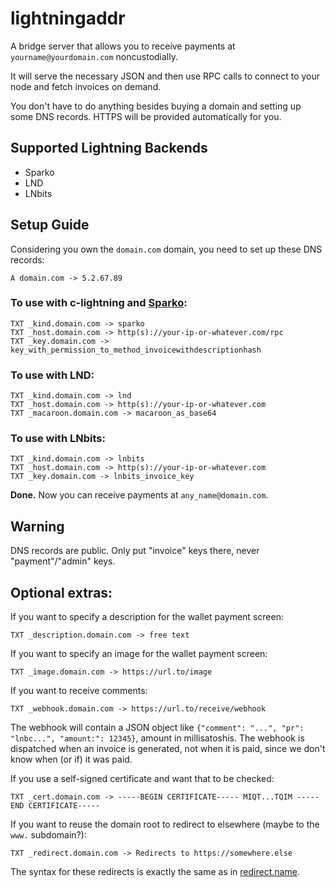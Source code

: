 lightningaddr
=============

A bridge server that allows you to receive payments at `yourname@yourdomain.com` noncustodially.

It will serve the necessary JSON and then use RPC calls to connect to your node and fetch invoices on demand.

You don't have to do anything besides buying a domain and setting up some DNS records. HTTPS will be provided automatically for you.

## Supported Lightning Backends

  - Sparko
  - LND
  - LNbits

## Setup Guide

Considering you own the `domain.com` domain, you need to set up these DNS records:

```
A domain.com -> 5.2.67.89
```

### To use with c-lightning and [Sparko](https://github.com/fiatjaf/sparko):
```
TXT _kind.domain.com -> sparko
TXT _host.domain.com -> http(s)://your-ip-or-whatever.com/rpc
TXT _key.domain.com -> key_with_permission_to_method_invoicewithdescriptionhash
```

### To use with LND:
```
TXT _kind.domain.com -> lnd
TXT _host.domain.com -> http(s)://your-ip-or-whatever.com
TXT _macaroon.domain.com -> macaroon_as_base64
```

### To use with LNbits:
```
TXT _kind.domain.com -> lnbits
TXT _host.domain.com -> http(s)://your-ip-or-whatever.com
TXT _key.domain.com -> lnbits_invoice_key
```

**Done.** Now you can receive payments at `any_name@domain.com`.

## Warning

DNS records are public. Only put "invoice" keys there, never "payment"/"admin" keys.

## Optional extras:

If you want to specify a description for the wallet payment screen:
```
TXT _description.domain.com -> free text
```

If you want to specify an image for the wallet payment screen:
```
TXT _image.domain.com -> https://url.to/image
```

If you want to receive comments:
```
TXT _webhook.domain.com -> https://url.to/receive/webhook
```

The webhook will contain a JSON object like `{"comment": "...", "pr": "lnbc...", "amount:": 12345}`, amount in millisatoshis. The webhook is dispatched when an invoice is generated, not when it is paid, since we don't know when (or if) it was paid.

If you use a self-signed certificate and want that to be checked:
```
TXT _cert.domain.com -> -----BEGIN CERTIFICATE----- MIQT...TQIM -----END CERTIFICATE-----
```

If you want to reuse the domain root to redirect to elsewhere (maybe to the `www.` subdomain?):
```
TXT _redirect.domain.com -> Redirects to https://somewhere.else
```

The syntax for these redirects is exactly the same as in [redirect.name](http://redirect.name).
